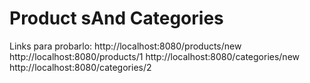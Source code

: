 # Product sAnd Categories
Links para probarlo:
http://localhost:8080/products/new
http://localhost:8080/products/1
http://localhost:8080/categories/new
http://localhost:8080/categories/2
